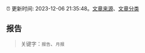 :alarm_clock: 更新时间: 2023-12-06 21:35:48。[文章来源](/README.md)、[文章分类](/TAGS.md)

## 报告


> 关键字：`报告`、`月报`



